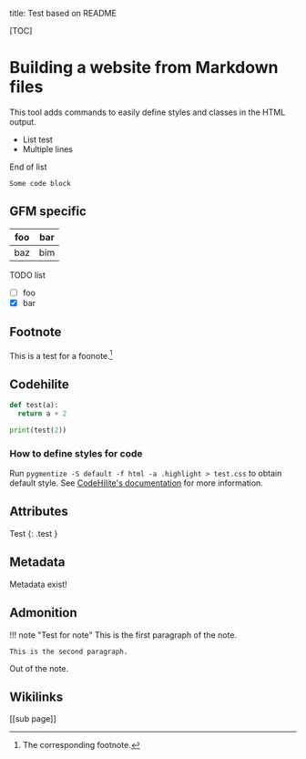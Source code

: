 title: Test based on README

[TOC]

# Building a website from Markdown files

This tool adds commands to easily define styles and classes in the HTML output.

* List test
* Multiple lines

End of list

    Some code block


## GFM specific

| foo | bar |
| --- | --- |
| baz | bim |

TODO list
- [ ] foo
- [x] bar

## Footnote

This is a test for a foonote.[^1]

[^1]: The corresponding footnote.

## Codehilite
```python
def test(a):
  return a + 2

print(test(2))
```

### How to define styles for code

Run ```pygmentize -S default -f html -a .highlight > test.css```
to obtain default style.
See [CodeHilite's documentation](https://python-markdown.github.io/extensions/code_hilite/) for more information.

## Attributes

Test
{: .test }

## Metadata

Metadata exist!

## Admonition

!!! note "Test for note"
    This is the first paragraph of the note.

    This is the second paragraph.

Out of the note.

## Wikilinks

[[sub page]]
